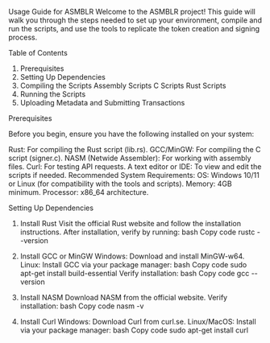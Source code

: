 Usage Guide for ASMBLR
Welcome to the ASMBLR project! This guide will walk you through the steps needed to set up your environment, compile and run the scripts, and use the tools to replicate the token creation and signing process.

Table of Contents
 1.  Prerequisites
 2.  Setting Up Dependencies
 3.  Compiling the Scripts
        Assembly Scripts
        C Scripts
        Rust Scripts
 4. Running the Scripts  
 5.   Uploading Metadata and Submitting Transactions

Prerequisites

Before you begin, ensure you have the following installed on your system:

Rust: For compiling the Rust script (lib.rs).
GCC/MinGW: For compiling the C script (signer.c).
NASM (Netwide Assembler): For working with assembly files.
Curl: For testing API requests.
A text editor or IDE: To view and edit the scripts if needed.
Recommended System Requirements:
OS: Windows 10/11 or Linux (for compatibility with the tools and scripts).
Memory: 4GB minimum.
Processor: x86_64 architecture.

Setting Up Dependencies

1. Install Rust
Visit the official Rust website and follow the installation instructions.
After installation, verify by running:
bash
Copy code
rustc --version

2. Install GCC or MinGW
Windows: Download and install MinGW-w64.
Linux: Install GCC via your package manager:
bash
Copy code
sudo apt-get install build-essential
Verify installation:
bash
Copy code
gcc --version

3. Install NASM
Download NASM from the official website.
Verify installation:
bash
Copy code
nasm -v

4. Install Curl
Windows: Download Curl from curl.se.
Linux/MacOS: Install via your package manager:
bash
Copy code
sudo apt-get install curl